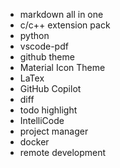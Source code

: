 -   markdown all in one
-   c/c++ extension pack
-   python
-   vscode-pdf
-   github theme
-   Material Icon Theme
-   LaTex
-   GitHub Copilot
-   diff
-   todo highlight
-   IntelliCode
-   project manager
-   docker
-   remote development
